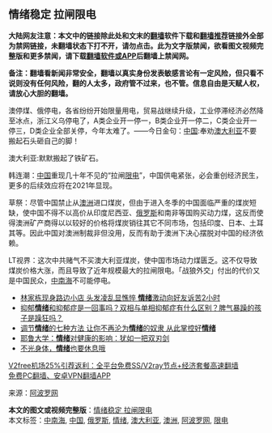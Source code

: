  <h2>情绪稳定 拉闸限电</h2> <p class="notice"><b>大陆网友注意：本文中的链接除此处和文末的<a href="https://github.com/bannedbook/fanqiang" >翻墙</a>软件下载和<a href="https://github.com/killgcd/justmysocks/blob/master/README.md">翻墙推荐</a>链接外全部为禁网链接，未翻墙状态下打不开，请勿点击。此为文字版禁闻，欲看图文视频完整版和更多禁闻，请下载<a href="https://github.com/bannedbook/fanqiang">翻墙软件或APP</a>后翻墙上禁闻网。</p><p>备注：翻墙看新闻非常安全，翻墙以真实身份发表敏感言论有一定风险，但只看不说则没有任何风险，翻的人太多，政府管不过来，也不管。信息自由是天赋人权，请放心大胆的翻墙。</b></p>  <div class="entry"> <p id="conimg">澳停煤、俄停电，各省纷纷开始限量用电，贸易战继续升级，工业停滞经济必然降至冰点，浙江义乌停电了，A类企业开一停一，B类企业开一停二，C类企业开一停三，D类企业全部关停，今年太难了。——今日金句：<a href="https://www.bannedbook.org/bnews/tag/%E4%B8%AD%E5%9B%BD/" class="st_tag internal_tag" rel="tag" title="标签 中国 下的日志">中国</a>:奉劝<a href="https://www.bannedbook.org/bnews/tag/%e6%be%b3%e5%a4%a7%e5%88%a9%e4%ba%9a/" class="st_tag internal_tag" rel="tag" title="标签 澳大利亚 下的日志">澳大利亚</a>不要搬起石头砸自己的脚！</p> <p>澳大利亚:默默搬起了铁矿石。</p> <p>韩连潮：<span class='wp_keywordlink_affiliate'><a href="https://www.bannedbook.org/" title="中国" target="_blank">中国</a></span>重现几十年不见的“拉闸<a href="https://www.bannedbook.org/bnews/tag/%E9%99%90%E7%94%B5/" class="st_tag internal_tag" rel="tag" title="标签 限电 下的日志">限电</a>”，中国供电紧张，必会重创经济民生，更多的后续效应将在2021年显现。</p>  <p>草祭：尽管中国禁止从<a href="https://www.bannedbook.org/bnews/tag/%e6%be%b3%e6%b4%b2/" class="st_tag internal_tag" rel="tag" title="标签 澳洲 下的日志">澳洲</a>进口煤炭，但由于进入冬季的中国面临严重的煤炭短缺，使中国不得不以高价从印度尼西亚、<a href="https://www.bannedbook.org/bnews/tag/%e4%bf%84%e7%bd%97%e6%96%af/" class="st_tag internal_tag" rel="tag" title="标签 俄罗斯 下的日志">俄罗斯</a>和南非等国购买动力煤，这反而使得澳洲矿产商得以以较好的价格将煤炭销往其它不同市场，包括印度、日本、土耳其等。因此中国对澳洲制裁非但没用，反而有助于澳洲下决心摆脱对中国的经济依赖。</p> <p>LT视界：这次中共赌气不买澳大利亚煤炭，使中国市场动力煤匮乏。这不仅导致煤炭价格大涨，而且导致了近年规模最大的拉闸限电。「战狼外交」付出的代价又是中国民众，<a href="https://www.bannedbook.org/bnews/tag/%e4%b8%ad%e5%8d%97%e6%b5%b7/" class="st_tag internal_tag" rel="tag" title="标签 中南海 下的日志">中南海</a>不可能停电。</p> <ul class='op-related-articles' title='相关阅读'> <li><a href='https://www.bannedbook.org/bnews/yule/20201216/1448554.html' target='_blank'>林家栋现身路边小店 头发凌乱显憔悴 <b>情绪</b>激动向好友诉苦2小时</a></li> <li><a href='https://www.bannedbook.org/bnews/bannedvideo/20201216/1448438.html' target='_blank'>抑郁<b>情绪</b>和抑郁症是一回事吗？双相与单相抑郁症有什么区别？脾气暴躁的孩子是躁狂吗？</a></li> <li><a href='https://www.bannedbook.org/bnews/funmedia/20201214/1447317.html' target='_blank'>调节<b>情绪</b>的七种方法 让你不再沦为<b>情绪</b>的奴隶 从此掌控好<b>情绪</b></a></li> <li><a href='https://www.bannedbook.org/bnews/comments/20201213/1447046.html' target='_blank'>耶鲁大学：<b>情绪</b>对健康的影响：犹如一把双刃剑</a></li> <li><a href='https://www.bannedbook.org/bnews/comments/20201206/1442836.html' target='_blank'>不光身体，<b>情绪</b>也要休息哦</a></li> </ul> <p class="texttj"> <a href="https://www.bannedbook.org/forum23/topic22702.html" target="_blank">V2free机场25%引荐返利：全平台免费SS/V2ray节点+经济套餐高速翻墙</a><br/> <a href="https://github.com/bannedbook/fanqiang/wiki/%E7%A6%81%E9%97%BB%E7%BD%91%E5%AE%89%E5%8D%93%E7%BF%BB%E5%A2%99%E6%96%B0%E9%97%BBAPP" target="_blank">免费PC翻墙、安卓VPN翻墙APP</a></p><p> 来源：<a href="https://www.aboluowang.com/2020/1219/1535823.html" target="_blank">阿波罗网</a> </p> <a name='sharetosocial'></a>       <div><b>本文的图文或视频完整版</b>：<a href='https://www.bannedbook.org/bnews/comments/20201219/1450864.html'>情绪稳定 拉闸限电</a></div>  </div><!--END ENTRY--> <div class="postfooter"> <div>本文标签：<a href="https://www.bannedbook.org/bnews/tag/%e4%b8%ad%e5%8d%97%e6%b5%b7/" rel="tag">中南海</a>, <a href="https://www.bannedbook.org/bnews/tag/%E4%B8%AD%E5%9B%BD/" rel="tag">中国</a>, <a href="https://www.bannedbook.org/bnews/tag/%e4%bf%84%e7%bd%97%e6%96%af/" rel="tag">俄罗斯</a>, <a href="https://www.bannedbook.org/bnews/tag/%E6%83%85%E7%BB%AA/" rel="tag">情绪</a>, <a href="https://www.bannedbook.org/bnews/tag/%e6%be%b3%e5%a4%a7%e5%88%a9%e4%ba%9a/" rel="tag">澳大利亚</a>, <a href="https://www.bannedbook.org/bnews/tag/%e6%be%b3%e6%b4%b2/" rel="tag">澳洲</a>, <a href="https://www.bannedbook.org/bnews/tag/%e9%98%bf%e6%b3%a2%e7%bd%97%e7%bd%91/" rel="tag">阿波罗网</a>, <a href="https://www.bannedbook.org/bnews/tag/%E9%99%90%E7%94%B5/" rel="tag">限电</a></div>  </div><!--END POSTFOOTER--> 